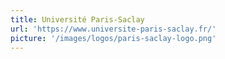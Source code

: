 ```yaml
---
title: Université Paris-Saclay
url: 'https://www.universite-paris-saclay.fr/'
picture: '/images/logos/paris-saclay-logo.png'
---
```

